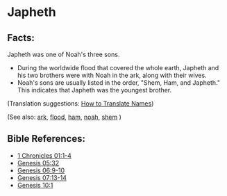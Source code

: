 # Japheth #

## Facts: ##

Japheth was one of Noah's three sons.

* During the worldwide flood that covered the whole earth, Japheth and his two brothers were with Noah in the ark, along with their wives.
* Noah's sons are usually listed in the order, "Shem, Ham, and Japheth." This indicates that Japheth was the youngest brother.

(Translation suggestions: [How to Translate Names](https://git.door43.org/Door43/en-ta-translate-vol1/src/master/content/translate_names.md))

(See also: [ark](../other/ark.md), [flood](../other/flood.md), [ham](../other/ham.md), [noah](../other/noah.md), [shem](../other/shem.md) )

## Bible References: ##

* [1 Chronicles 01:1-4](https://door43.org/en/bible/notes/1ch/01/01)
* [Genesis 05:32](https://door43.org/en/bible/notes/gen/05/32)
* [Genesis 06:9-10](https://door43.org/en/bible/notes/gen/06/09)
* [Genesis 07:13-14](https://door43.org/en/bible/notes/gen/07/13)
* [Genesis 10:1](https://door43.org/en/bible/notes/gen/10/01)

